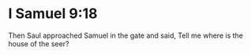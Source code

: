 # I Samuel 9:18

Then Saul approached Samuel in the gate and said, Tell me where is the house of the seer?
